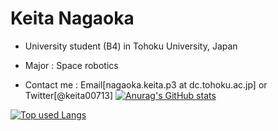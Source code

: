 <!--
**nagakei713/nagakei713** is a ✨ _special_ ✨ repository because its `README.md` (this file) appears on your GitHub profile.

Here are some ideas to get you started:

- 🔭 I’m currently working on ...
- 🌱 I’m currently learning ...
- 👯 I’m looking to collaborate on ...
- 🤔 I’m looking for help with ...
- 💬 Ask me about ...
- 📫 How to reach me: ...
- 😄 Pronouns: ...
- ⚡ Fun fact: ...
-->

# Keita Nagaoka
- University student (B4) in Tohoku University,  Japan

- Major : Space robotics

- Contact me : Email[nagaoka.keita.p3 at dc.tohoku.ac.jp] or Twitter[@keita00713]
[![Anurag's GitHub stats](https://github-readme-stats.vercel.app/api?username=nagakei713)](https://github.com/anuraghazra/github-readme-stats)

[![Top used Langs](https://github-readme-stats.vercel.app/api/top-langs/?username=nagakei713&layout=compact&theme=tokyonight)](https://github.com/nagakei713/)
